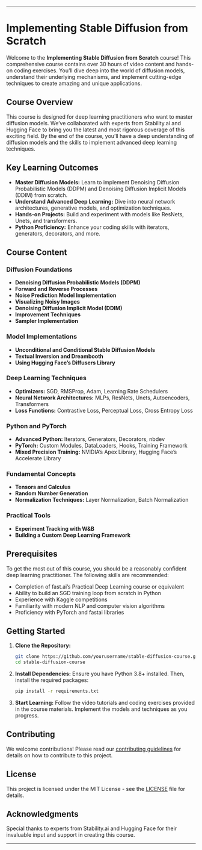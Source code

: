 

---

# Implementing Stable Diffusion from Scratch

Welcome to the **Implementing Stable Diffusion from Scratch** course! This comprehensive course contains over 30 hours of video content and hands-on coding exercises. You’ll dive deep into the world of diffusion models, understand their underlying mechanisms, and implement cutting-edge techniques to create amazing and unique applications.

## Course Overview

This course is designed for deep learning practitioners who want to master diffusion models. We’ve collaborated with experts from Stability.ai and Hugging Face to bring you the latest and most rigorous coverage of this exciting field. By the end of the course, you’ll have a deep understanding of diffusion models and the skills to implement advanced deep learning techniques.

## Key Learning Outcomes

- **Master Diffusion Models:** Learn to implement Denoising Diffusion Probabilistic Models (DDPM) and Denoising Diffusion Implicit Models (DDIM) from scratch.
- **Understand Advanced Deep Learning:** Dive into neural network architectures, generative models, and optimization techniques.
- **Hands-on Projects:** Build and experiment with models like ResNets, Unets, and transformers.
- **Python Proficiency:** Enhance your coding skills with iterators, generators, decorators, and more.

## Course Content

### Diffusion Foundations
- **Denoising Diffusion Probabilistic Models (DDPM)**
- **Forward and Reverse Processes**
- **Noise Prediction Model Implementation**
- **Visualizing Noisy Images**
- **Denoising Diffusion Implicit Model (DDIM)**
- **Improvement Techniques**
- **Sampler Implementation**

### Model Implementations
- **Unconditional and Conditional Stable Diffusion Models**
- **Textual Inversion and Dreambooth**
- **Using Hugging Face’s Diffusers Library**

### Deep Learning Techniques
- **Optimizers:** SGD, RMSProp, Adam, Learning Rate Schedulers
- **Neural Network Architectures:** MLPs, ResNets, Unets, Autoencoders, Transformers
- **Loss Functions:** Contrastive Loss, Perceptual Loss, Cross Entropy Loss

### Python and PyTorch
- **Advanced Python:** Iterators, Generators, Decorators, nbdev
- **PyTorch:** Custom Modules, DataLoaders, Hooks, Training Framework
- **Mixed Precision Training:** NVIDIA’s Apex Library, Hugging Face’s Accelerate Library

### Fundamental Concepts
- **Tensors and Calculus**
- **Random Number Generation**
- **Normalization Techniques:** Layer Normalization, Batch Normalization

### Practical Tools
- **Experiment Tracking with W&B**
- **Building a Custom Deep Learning Framework**

## Prerequisites

To get the most out of this course, you should be a reasonably confident deep learning practitioner. The following skills are recommended:

- Completion of fast.ai’s Practical Deep Learning course or equivalent
- Ability to build an SGD training loop from scratch in Python
- Experience with Kaggle competitions
- Familiarity with modern NLP and computer vision algorithms
- Proficiency with PyTorch and fastai libraries

## Getting Started

1. **Clone the Repository:**
   ```sh
   git clone https://github.com/yourusername/stable-diffusion-course.git
   cd stable-diffusion-course
   ```

2. **Install Dependencies:**
   Ensure you have Python 3.8+ installed. Then, install the required packages:
   ```sh
   pip install -r requirements.txt
   ```

3. **Start Learning:**
   Follow the video tutorials and coding exercises provided in the course materials. Implement the models and techniques as you progress.

## Contributing

We welcome contributions! Please read our [contributing guidelines](CONTRIBUTING.md) for details on how to contribute to this project.

## License

This project is licensed under the MIT License - see the [LICENSE](LICENSE) file for details.

## Acknowledgments

Special thanks to experts from Stability.ai and Hugging Face for their invaluable input and support in creating this course.

---
